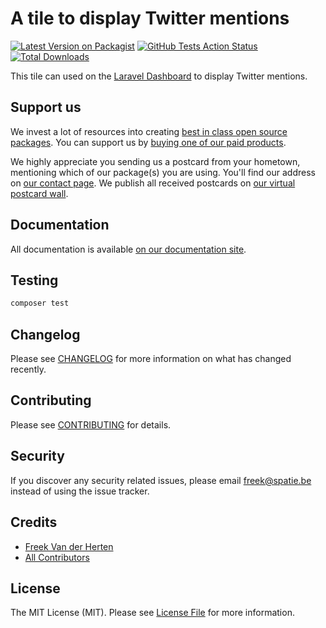 # A tile to display Twitter mentions

[![Latest Version on Packagist](https://img.shields.io/packagist/v/spatie/laravel-dashboard-twitter-tile.svg?style=flat-square)](https://packagist.org/packages/spatie/laravel-dashboard-twitter-tile)
[![GitHub Tests Action Status](https://img.shields.io/github/workflow/status/spatie/laravel-dashboard-twitter-tile/run-tests?label=tests)](https://github.com/spatie/laravel-dashboard-twitter-tile/actions?query=workflow%3Arun-tests+branch%3Amaster)
[![Total Downloads](https://img.shields.io/packagist/dt/spatie/laravel-dashboard-twitter-tile.svg?style=flat-square)](https://packagist.org/packages/spatie/laravel-dashboard-twitter-tile)

This tile can used on the [Laravel Dashboard](https://docs.spatie.be/laravel-dashboard) to display Twitter mentions.

## Support us

We invest a lot of resources into creating [best in class open source packages](https://spatie.be/open-source). You can support us by [buying one of our paid products](https://spatie.be/open-source/support-us). 

We highly appreciate you sending us a postcard from your hometown, mentioning which of our package(s) you are using. You'll find our address on [our contact page](https://spatie.be/about-us). We publish all received postcards on [our virtual postcard wall](https://spatie.be/open-source/postcards).

## Documentation

All documentation is available [on our documentation site](https://docs.spatie.be/laravel-dashboard).

## Testing

``` bash
composer test
```

## Changelog

Please see [CHANGELOG](CHANGELOG.md) for more information on what has changed recently.

## Contributing

Please see [CONTRIBUTING](CONTRIBUTING.md) for details.

## Security

If you discover any security related issues, please email freek@spatie.be instead of using the issue tracker.

## Credits

- [Freek Van der Herten](https://github.com/freekmurze)
- [All Contributors](../../contributors)

## License

The MIT License (MIT). Please see [License File](LICENSE.md) for more information.

